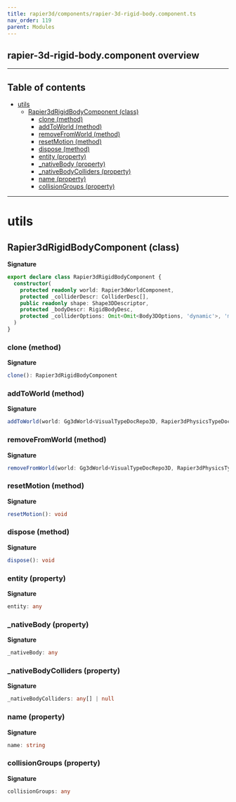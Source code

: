 ```yaml
---
title: rapier3d/components/rapier-3d-rigid-body.component.ts
nav_order: 119
parent: Modules
---
```


## rapier-3d-rigid-body.component overview

---

<h2 class="text-delta">Table of contents</h2>

- [utils](#utils)
  - [Rapier3dRigidBodyComponent (class)](#rapier3drigidbodycomponent-class)
    - [clone (method)](#clone-method)
    - [addToWorld (method)](#addtoworld-method)
    - [removeFromWorld (method)](#removefromworld-method)
    - [resetMotion (method)](#resetmotion-method)
    - [dispose (method)](#dispose-method)
    - [entity (property)](#entity-property)
    - [\_nativeBody (property)](#_nativebody-property)
    - [\_nativeBodyColliders (property)](#_nativebodycolliders-property)
    - [name (property)](#name-property)
    - [collisionGroups (property)](#collisiongroups-property)

---

# utils

## Rapier3dRigidBodyComponent (class)

**Signature**

```ts
export declare class Rapier3dRigidBodyComponent {
  constructor(
    protected readonly world: Rapier3dWorldComponent,
    protected _colliderDescr: ColliderDesc[],
    public readonly shape: Shape3DDescriptor,
    protected _bodyDescr: RigidBodyDesc,
    protected _colliderOptions: Omit<Omit<Body3DOptions, 'dynamic'>, 'mass'>
  )
}
```

### clone (method)

**Signature**

```ts
clone(): Rapier3dRigidBodyComponent
```

### addToWorld (method)

**Signature**

```ts
addToWorld(world: Gg3dWorld<VisualTypeDocRepo3D, Rapier3dPhysicsTypeDocRepo>): void
```

### removeFromWorld (method)

**Signature**

```ts
removeFromWorld(world: Gg3dWorld<VisualTypeDocRepo3D, Rapier3dPhysicsTypeDocRepo>): void
```

### resetMotion (method)

**Signature**

```ts
resetMotion(): void
```

### dispose (method)

**Signature**

```ts
dispose(): void
```

### entity (property)

**Signature**

```ts
entity: any
```

### \_nativeBody (property)

**Signature**

```ts
_nativeBody: any
```

### \_nativeBodyColliders (property)

**Signature**

```ts
_nativeBodyColliders: any[] | null
```

### name (property)

**Signature**

```ts
name: string
```

### collisionGroups (property)

**Signature**

```ts
collisionGroups: any
```
